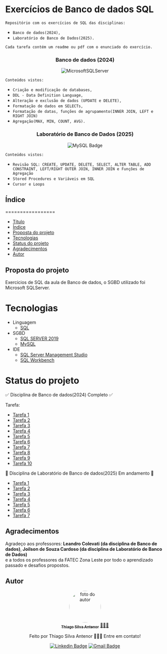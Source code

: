 # Exercícios de Banco de dados SQL

`Repositório com os exercícios de SQL das disciplinas:`
- `Banco de dados(2024),`
- `Laboratório de Banco de Dados(2025).`<br>

`Cada tarefa contém um readme ou pdf com o enunciado do exercício.`

<div align="center">
  
<h3> Banco de dados (2024) </h3>
  
![MicrosoftSQLServer](https://img.shields.io/badge/Microsoft%20SQL%20Server-CC2927?style=for-the-badge&logo=microsoft%20sql%20server&logoColor=white)  

</div>

`Conteúdos vistos:` 
- `Criação e modificação de databases,`
- `DDL - Data Definition Language,`
- `Alteração e exclusão de dados (UPDATE e DELETE),`
- `Formatação de dados em SELECTs,`
- `Formatação de datas, funções de agrupamento(INNER JOIN, LEFT e RIGHT JOIN)`
- `Agregação(MAX, MIN, COUNT, AVG).`

<div align="center">
  
<h3> Laboratório de Banco de Dados (2025) </h3>
  
![MySQL Badge](https://img.shields.io/badge/MySQL-005C84?style=for-the-badge&logo=mysql&logoColor=white)

</div>

`Conteúdos vistos:` 
- `Revisão SQL: CREATE, UPDATE, DELETE, SELECT, ALTER TABLE, ADD CONSTRAINT, LEFT/RIGHT OUTER JOIN, INNER JOIN e Funções de Agregação`
- `Stored Procedures e Variáveis em SQL`
- `Cursor e Loops`

## Índice
=================
<!--ts-->
* [Título](#exercicios-de-banco-de-dados-sql)
* [Índice](#índice)
* [Proposta do projeto](#proposta-do-projeto)
* [Tecnologias](#tecnologias)
* [Status do projeto](#status-do-projeto)
* [Agradecimentos](#agradecimentos)
* [Autor](#autor)
<!--te-->


## Proposta do projeto
Exercicios de SQL da aula de Banco de dados, o SGBD utilizado foi Microsoft SQLServer.

# Tecnologias
- Linguagem
  - [SQL](https://www.w3schools.com/sql/)
- SGBD
  - [SQL SERVER 2019](https://www.microsoft.com/pt-br/sql-server/sql-server-2019)
  - [MySQL](https://www.mysql.com/)
- IDE
  - [SQL Server Management Studio](https://learn.microsoft.com/en-us/sql/ssms/download-sql-server-management-studio-ssms?view=sql-server-ver16)
  - [SQL Workbench](https://www.mysql.com/products/workbench/) 

# Status do projeto
✅ Disciplina de Banco de dados(2024) Completo ✅

Tarefa:
- [Tarefa 1](https://github.com/thiagosilvaantenor/Banco_de_Dados_Exercicios/tree/main/disciplina_banco_de_dados/tarefa_01)
- [Tarefa 2](https://github.com/thiagosilvaantenor/Banco_de_Dados_Exercicios/tree/main/disciplina_banco_de_dados/tarefa_02)
- [Tarefa 3](https://github.com/thiagosilvaantenor/Banco_de_Dados_Exercicios/tree/main/disciplina_banco_de_dados/tarefa_03)
- [Tarefa 4](https://github.com/thiagosilvaantenor/Banco_de_Dados_Exercicios/tree/main/disciplina_banco_de_dados/tarefa_04)
- [Tarefa 5](https://github.com/thiagosilvaantenor/Banco_de_Dados_Exercicios/tree/main/disciplina_banco_de_dados/tarefa_05)
- [Tarefa 6](https://github.com/thiagosilvaantenor/Banco_de_Dados_Exercicios/tree/main/disciplina_banco_de_dados/tarefa_06)
- [Tarefa 7](https://github.com/thiagosilvaantenor/Banco_de_Dados_Exercicios/tree/main/disciplina_banco_de_dados/tarefa_07)
- [Tarefa 8](https://github.com/thiagosilvaantenor/Banco_de_Dados_Exercicios/tree/main/disciplina_banco_de_dados/tarefa_08)
- [Tarefa 9](https://github.com/thiagosilvaantenor/Banco_de_Dados_Exercicios/tree/main/disciplina_banco_de_dados/tarefa_09)
- [Tarefa 10](https://github.com/thiagosilvaantenor/Banco_de_Dados_Exercicios/tree/main/disciplina_banco_de_dados/tarefa_10)

🚧 Disciplina de Laboratório de Banco de dados(2025) Em andamento 🚧
- [Tarefa 1](https://github.com/thiagosilvaantenor/Banco_de_Dados_Exercicios/tree/main/disciplina_laboratorio_de_banco_de_dados/tarefa_01)
- [Tarefa 2](https://github.com/thiagosilvaantenor/Banco_de_Dados_Exercicios/tree/main/disciplina_laboratorio_de_banco_de_dados/tarefa_02)
- [Tarefa 3](https://github.com/thiagosilvaantenor/Banco_de_Dados_Exercicios/tree/main/disciplina_laboratorio_de_banco_de_dados/tarefa_03)
- [Tarefa 4](https://github.com/thiagosilvaantenor/Banco_de_Dados_Exercicios/tree/main/disciplina_laboratorio_de_banco_de_dados/tarefa_04)
- [Tarefa 5](https://github.com/thiagosilvaantenor/Banco_de_Dados_Exercicios/tree/main/disciplina_laboratorio_de_banco_de_dados/tarefa_05)
- [Tarefa 6](https://github.com/thiagosilvaantenor/Banco_de_Dados_Exercicios/tree/main/disciplina_laboratorio_de_banco_de_dados/tarefa_06_lista)
- [Tarefa 7](https://github.com/thiagosilvaantenor/Banco_de_Dados_Exercicios/tree/main/disciplina_laboratorio_de_banco_de_dados/tarefa_07)

## Agradecimentos
Agradeço aos professores: <strong> Leandro Colevati (da disciplina de Banco de dados)</strong>,<strong> Joilson de Souza Cardoso (da disciplina de Laboratório de Banco de Dados)</strong><br>
e a todos os professores da FATEC Zona Leste por todo o aprendizado passado e desafios propostos.

## Autor

<div align="center">
<a href="https://www.linkedin.com/in/thiago-antenor/">
<img style="border-radius: 50%;" src="https://avatars.githubusercontent.com/u/99970279?v=4" width="100px;" alt="foto do autor"/>
 <br />
 <sub><b>Thiago Silva Antenor</b></sub></a> <a href="https://www.linkedin.com/in/thiago-antenor/" title="Linkedin"> 🧑🏾‍💻</a>


Feito por Thiago Silva Antenor 👨🏾‍💻 Entre em contato!

[![Linkedin Badge](https://img.shields.io/badge/-Thiago-blue?style=flat-square&logo=Linkedin&logoColor=white&link=https://www.linkedin.com/in/thiago-antenor/)](https://www.linkedin.com/in/thiago-antenor/) 
[![Gmail Badge](https://img.shields.io/badge/-thiagoantenor31@gmail.com-c14438?style=flat-square&logo=Gmail&logoColor=white&link=mailto:thiagoantenor31.com)](mailto:thiagoantenor31.com)
</div>
